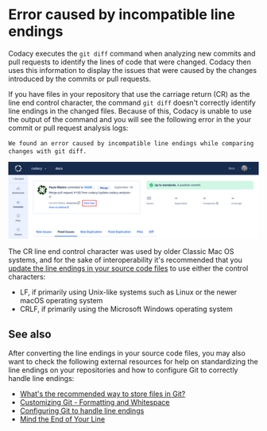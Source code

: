 # Error caused by incompatible line endings

Codacy executes the `git diff` command when analyzing new commits and pull requests to identify the lines of code that were changed. Codacy then uses this information to display the issues that were caused by the changes introduced by the commits or pull requests.

If you have files in your repository that use the carriage return (CR) as the line end control character, the command `git diff` doesn't correctly identify line endings in the changed files. Because of this, Codacy is unable to use the output of the command and you will see the following error in the your commit or pull request analysis logs:

```text
We found an error caused by incompatible line endings while comparing changes with git diff.
```

![View analysis logs](images/diff-failure-view-logs.png)

The CR line end control character was used by older Classic Mac OS systems, and for the sake of interoperability it's recommended that you [update the line endings in your source code files](https://en.wikipedia.org/wiki/Newline#Conversion_between_newline_formats) to use either the control characters:

-   LF, if primarily using Unix-like systems such as Linux or the newer macOS operating system
-   CRLF, if primarily using the Microsoft Windows operating system

## See also

After converting the line endings in your source code files, you may also want to check the following external resources for help on standardizing the line endings on your repositories and how to configure Git to correctly handle line endings:

-   [What's the recommended way to store files in Git?](https://git-scm.com/docs/gitfaq#Documentation/gitfaq.txt-What8217stherecommendedwaytostorefilesinGit)
-   [Customizing Git - Formatting and Whitespace](https://git-scm.com/book/en/Customizing-Git-Git-Configuration#_formatting_and_whitespace)
-   [Configuring Git to handle line endings](https://docs.github.com/en/github/using-git/configuring-git-to-handle-line-endings)
-   [Mind the End of Your Line](https://adaptivepatchwork.com/2012/03/01/mind-the-end-of-your-line/)
